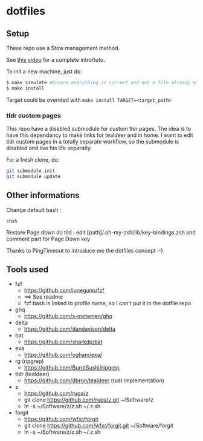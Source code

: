 dotfiles
========

## Setup

These repo use a Stow management method.

See [this video](https://www.youtube.com/watch?v=CFzEuBGPPPg) for a complete intro/tuto.

To init a new machine, just do:

```sh
$ make simulate #Ensure everything is correct and not a file already exist
$ make install
```

Target could be overided with `make install TARGET=<target_path>`

### tldr custom pages

This repo have a disabled submodule for custom tldr pages.
The idea is to have this dependancy to make links for tealdeer and in home.
I want to edit tldr custom pages in a totally separate workflow, so the submodule is disabled and live his life separatly.

For a fresh clone, do:

```sh
git submodule init
git submodule update
```

## Other informations

Change default bash :

    chsh

Restore Page down do tild :
edit [path]/.oh-my-zsh/lib/key-bindings.zsh and comment part for Page Down key

Thanks to PingTimeout to introduce me the dotfiles concept :-)

## Tools used

* fzf
    * https://github.com/junegunn/fzf
    * ==> See readme
    * fzf bash is linked to profile name, so I can't put it in the dotfile repo
* ghq
    * https://github.com/x-motemen/ghq
* delta
    * https://github.com/dandavison/delta
* bat
    * https://github.com/sharkdp/bat
* exa
    * https://github.com/ogham/exa/
* rg (ripgrep)
    * https://github.com/BurntSushi/ripgrep
* tldr (tealdeer)
    * https://github.com/dbrgn/tealdeer (rust implementation)
* z
    * https://github.com/rupa/z
    * git clone https://github.com/rupa/z.git ~/Software/z
    * ln -s ~/Software/z/z.sh ~/.z.sh
* forgit
    * https://github.com/wfxr/forgit
    * git clone https://github.com/wfxr/forgit.git ~/Software/forgit
    * ln -s ~/Software/z/z.sh ~/.z.sh
